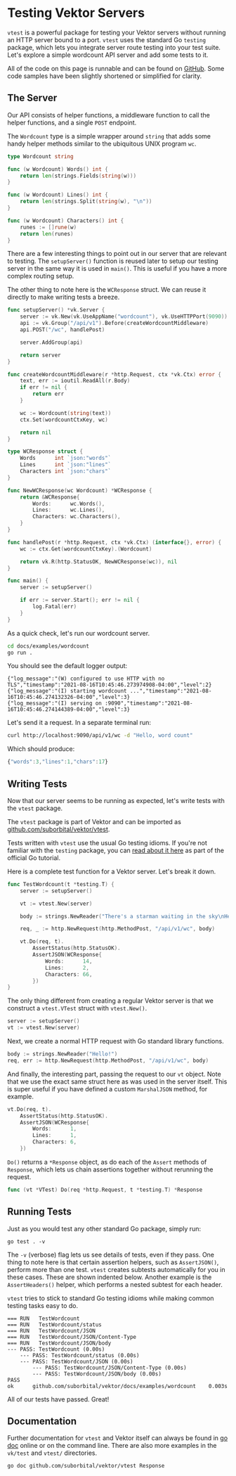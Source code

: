 # Testing Vektor Servers

`vtest` is a powerful package for testing your Vektor servers without running an HTTP server bound to a port. `vtest` uses the standard Go `testing` package, which lets you integrate server route testing into your test suite. Let's explore a simple wordcount API server and add some tests to it.

All of the code on this page is runnable and can be found on [GitHub](https://github.com/suborbital/vektor/tree/main/docs/examples/wordcount). Some code samples have been slightly shortened or simplified for clarity.

## The Server

Our API consists of helper functions, a middleware function to call the helper functions, and a single `POST` endpoint.

The `Wordcount` type is a simple wrapper around `string` that adds some handy helper methods similar to the ubiquitous UNIX program `wc`.

```go title="wordcount.go"
type Wordcount string

func (w Wordcount) Words() int {
    return len(strings.Fields(string(w)))
}

func (w Wordcount) Lines() int {
    return len(strings.Split(string(w), "\n"))
}

func (w Wordcount) Characters() int {
    runes := []rune(w)
    return len(runes)
}
```

There are a few interesting things to point out in our server that are relevant to testing. The `setupServer()` function is reused later to setup our testing server in the same way it is used in `main()`. This is useful if you have a more complex routing setup.

The other thing to note here is the `WCResponse` struct. We can reuse it directly to make writing tests a breeze.

```go title="server.go"
func setupServer() *vk.Server {
    server := vk.New(vk.UseAppName("wordcount"), vk.UseHTTPPort(9090))
    api := vk.Group("/api/v1").Before(createWordcountMiddleware)
    api.POST("/wc", handlePost)

    server.AddGroup(api)

    return server
}

func createWordcountMiddleware(r *http.Request, ctx *vk.Ctx) error {
    text, err := ioutil.ReadAll(r.Body)
    if err != nil {
        return err
    }

    wc := Wordcount(string(text))
    ctx.Set(wordcountCtxKey, wc)

    return nil
}

type WCResponse struct {
    Words      int `json:"words"`
    Lines      int `json:"lines"`
    Characters int `json:"chars"`
}

func NewWCResponse(wc Wordcount) *WCResponse {
    return &WCResponse{
        Words:      wc.Words(),
        Lines:      wc.Lines(),
        Characters: wc.Characters(),
    }
}

func handlePost(r *http.Request, ctx *vk.Ctx) (interface{}, error) {
    wc := ctx.Get(wordcountCtxKey).(Wordcount)

    return vk.R(http.StatusOK, NewWCResponse(wc)), nil
}

func main() {
    server := setupServer()

    if err := server.Start(); err != nil {
        log.Fatal(err)
    }
}
```

As a quick check, let's run our wordcount server.

```bash
cd docs/examples/wordcount
go run .
```

You should see the default logger output:

```text
{"log_message":"(W) configured to use HTTP with no TLS","timestamp":"2021-08-16T10:45:46.273974908-04:00","level":2}
{"log_message":"(I) starting wordcount ...","timestamp":"2021-08-16T10:45:46.274132326-04:00","level":3}
{"log_message":"(I) serving on :9090","timestamp":"2021-08-16T10:45:46.274144389-04:00","level":3}
```

Let's send it a request. In a separate terminal run:

```bash
curl http://localhost:9090/api/v1/wc -d "Hello, word count"
```

Which should produce:

```javascript
{"words":3,"lines":1,"chars":17}
```

## Writing Tests

Now that our server seems to be running as expected,
let's write tests with the `vtest` package.

The `vtest` package is part of Vektor and can be imported as
[github.com/suborbital/vektor/vtest](https://github.com/suborbital/vektor/tree/main/vtest).

Tests written with `vtest` use the usual Go testing idioms.
If you're not familiar with the `testing` package, you can
[read about it here](https://golang.org/doc/tutorial/add-a-test)
as part of the official Go tutorial.


Here is a complete test function for a Vektor server.
Let's break it down.

```go
func TestWordcount(t *testing.T) {
    server := setupServer()

    vt := vtest.New(server)

    body := strings.NewReader("There's a starman waiting in the sky\nHe'd like to come and meet us")

    req, _ := http.NewRequest(http.MethodPost, "/api/v1/wc", body)

    vt.Do(req, t).
        AssertStatus(http.StatusOK).
        AssertJSON(WCResponse{
            Words:      14,
            Lines:      2,
            Characters: 66,
        })
}
```

The only thing different from creating a regular Vektor server is that we construct a `vtest.VTest` struct with `vtest.New()`.

```go
server := setupServer()
vt := vtest.New(server)
```

Next, we create a normal HTTP request with Go standard library functions.

```go
body := strings.NewReader("Hello!")
req, err := http.NewRequest(http.MethodPost, "/api/v1/wc", body)
```

And finally, the interesting part, passing the request
to our `vt` object. Note that we use the exact same
struct here as was used in the server itself. This is
super useful if you have defined a custom `MarshalJSON`
method, for example.

```go
vt.Do(req, t).
    AssertStatus(http.StatusOK).
    AssertJSON(WCResponse{
        Words:      1,
        Lines:      1,
        Characters: 6,
    })
```

`Do()` returns a `*Response` object, as do each of the
`Assert` methods of `Response`, which lets us chain
assertions together without rerunning the request.

```go
func (vt *VTest) Do(req *http.Request, t *testing.T) *Response
```

## Running Tests

Just as you would test any other standard Go package, simply run:

```text
go test . -v
```

The `-v` \(verbose\) flag lets us see details of tests,
even if they pass. One thing to note here is that certain assertion
helpers, such as `AssertJSON()`, perform more than one test.
`vtest` creates subtests automatically for you in these cases.
These are shown indented below. Another example is the `AssertHeaders()`
helper, which performs a nested subtest for each header.

`vtest` tries to stick to standard Go testing idioms
while making common testing tasks easy to do.

```text
=== RUN   TestWordcount
=== RUN   TestWordcount/status
=== RUN   TestWordcount/JSON
=== RUN   TestWordcount/JSON/Content-Type
=== RUN   TestWordcount/JSON/body
--- PASS: TestWordcount (0.00s)
    --- PASS: TestWordcount/status (0.00s)
    --- PASS: TestWordcount/JSON (0.00s)
        --- PASS: TestWordcount/JSON/Content-Type (0.00s)
        --- PASS: TestWordcount/JSON/body (0.00s)
PASS
ok      github.com/suborbital/vektor/docs/examples/wordcount    0.003s
```

All of our tests have passed. Great!

## Documentation

Further documentation for `vtest` and Vektor itself can
always be found in [go doc](https://pkg.go.dev/github.com/suborbital/vektor/vtest#Response) online or on the command line.
There are also more examples in the `vk/test` and `vtest/` directories.

```bash
go doc github.com/suborbital/vektor/vtest Response
```

